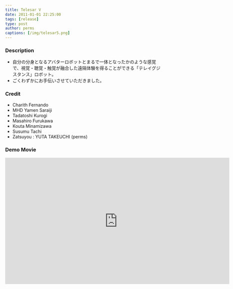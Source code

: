 ```yaml
---
title: Telesar V
date: 2011-01-01 22:25:00
tags: [release]
type: post
author: perms
captions: [/img/telesar5.png]
---
```


### Description

* 自分の分身となるアバターロボットとまるで一体となったかのような感覚で、視覚・聴覚・触覚が融合した遠隔体験を得ることができる「テレイグジスタンス」ロボット。
* ごくわずかにお手伝いさせていただきました。

### Credit

* Charith Fernando
* MHD Yamen Saraiji
* Tadatoshi Kurogi
* Masahiro Furukawa
* Kouta Minamizawa
* Susumu Tachi
* Zatsuyou : YUTA TAKEUCHI (perms)

### Demo Movie

<iframe width="720" height="405" src="https://www.youtube.com/embed/eoztAbSlpfU" frameborder="0" gesture="media" allow="encrypted-media" allowfullscreen></iframe>

